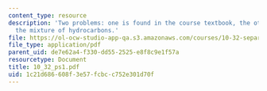 ```yaml
---
content_type: resource
description: 'Two problems: one is found in the course textbook, the other concerns
  the mixture of hydrocarbons.'
file: https://ol-ocw-studio-app-qa.s3.amazonaws.com/courses/10-32-separation-processes-spring-2005/1c21d686608f3e57fcbcc752e301d70f_10_32_ps1.pdf
file_type: application/pdf
parent_uid: de7e62a4-f330-dd55-2525-e8f8c9e1f57a
resourcetype: Document
title: 10_32_ps1.pdf
uid: 1c21d686-608f-3e57-fcbc-c752e301d70f
---
```

